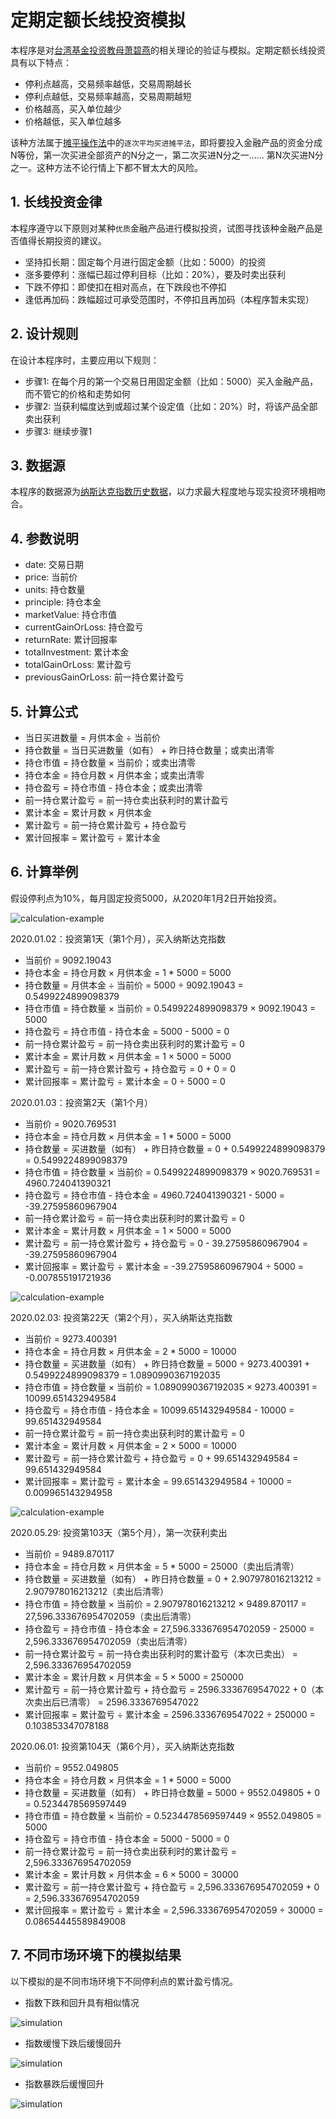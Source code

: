 # 定期定额长线投资模拟

本程序是对[台湾基金投资教母萧碧燕](https://zh.wikipedia.org/zh-cn/%E8%95%AD%E7%A2%A7%E7%87%95)的相关理论的验证与模拟。定期定额长线投资具有以下特点：

- 停利点越高，交易频率越低，交易周期越长
- 停利点越低，交易频率越高，交易周期越短
- 价格越高，买入单位越少
- 价格越低，买入单位越多

该种方法属于[摊平操作法](https://wiki.mbalib.com/wiki/%E6%91%8A%E5%B9%B3%E6%93%8D%E4%BD%9C%E6%B3%95)中的`逐次平均买进摊平法`，即将要投入金融产品的资金分成N等份，第一次买进全部资产的N分之一，第二次买进N分之一...... 第N次买进N分之一。这种方法不论行情上下都不冒太大的风险。

## 1. 长线投资金律

本程序遵守以下原则对某种`优质`金融产品进行模拟投资，试图寻找该种金融产品是否值得长期投资的建议。

- 坚持扣长期：固定每个月进行固定金额（比如：5000）的投资
- 涨多要停利：涨幅已超过停利目标（比如：20%），要及时卖出获利
- 下跌不停扣：即使扣在相对高点，在下跌段也不停扣
- 逢低再加码：跌幅超过可承受范围时，不停扣且再加码（本程序暂未实现）

## 2. 设计规则

在设计本程序时，主要应用以下规则：

- 步骤1: 在每个月的第一个交易日用固定金额（比如：5000）买入金融产品，而不管它的价格和走势如何
- 步骤2: 当获利幅度达到或超过某个设定值（比如：20%）时，将该产品全部卖出获利
- 步骤3: 继续步骤1

## 3. 数据源

本程序的数据源为[纳斯达克指数历史数据](https://finance.yahoo.com/quote/%5EIXIC/history?p=%5EIXIC)，以力求最大程度地与现实投资环境相吻合。

## 4. 参数说明

- date: 交易日期
- price: 当前价
- units: 持仓数量
- principle: 持仓本金
- marketValue: 持仓市值
- currentGainOrLoss: 持仓盈亏
- returnRate: 累计回报率
- totalInvestment: 累计本金
- totalGainOrLoss: 累计盈亏
- previousGainOrLoss: 前一持仓累计盈亏

## 5. 计算公式

- 当日买进数量 = 月供本金 ÷ 当前价
- 持仓数量 = 当日买进数量（如有） + 昨日持仓数量；或卖出清零
- 持仓市值 = 持仓数量 × 当前价；或卖出清零
- 持仓本金 = 持仓月数 × 月供本金；或卖出清零
- 持仓盈亏 = 持仓市值 - 持仓本金；或卖出清零
- 前一持仓累计盈亏 = 前一持仓卖出获利时的累计盈亏
- 累计本金 = 累计月数 × 月供本金
- 累计盈亏 = 前一持仓累计盈亏 + 持仓盈亏
- 累计回报率 = 累计盈亏 ÷ 累计本金

## 6. 计算举例

假设停利点为10%，每月固定投资5000，从2020年1月2日开始投资。

![calculation-example](/docs/calculation-1.png)

2020.01.02：投资第1天（第1个月），买入纳斯达克指数

- 当前价 = 9092.19043
- 持仓本金 = 持仓月数 × 月供本金 = 1 * 5000 = 5000
- 持仓数量 = 月供本金 ÷ 当前价 = 5000 ÷ 9092.19043 = 0.5499224899098379
- 持仓市值 = 持仓数量 × 当前价 = 0.5499224899098379 × 9092.19043 = 5000
- 持仓盈亏 = 持仓市值 - 持仓本金 = 5000 - 5000 = 0
- 前一持仓累计盈亏 = 前一持仓卖出获利时的累计盈亏 = 0
- 累计本金 = 累计月数 × 月供本金 = 1 × 5000 = 5000
- 累计盈亏 = 前一持仓累计盈亏 + 持仓盈亏 = 0 + 0 = 0
- 累计回报率 = 累计盈亏 ÷ 累计本金 = 0 ÷ 5000 = 0

2020.01.03：投资第2天（第1个月）

- 当前价 = 9020.769531
- 持仓本金 = 持仓月数 × 月供本金 = 1 * 5000 = 5000
- 持仓数量 = 买进数量（如有） + 昨日持仓数量 = 0 + 0.5499224899098379 = 0.5499224899098379
- 持仓市值 = 持仓数量 × 当前价 = 0.5499224899098379 × 9020.769531 = 4960.724041390321
- 持仓盈亏 = 持仓市值 - 持仓本金 = 4960.724041390321 - 5000 = -39.27595860967904
- 前一持仓累计盈亏 = 前一持仓卖出获利时的累计盈亏 = 0
- 累计本金 = 累计月数 × 月供本金 = 1 × 5000 = 5000
- 累计盈亏 = 前一持仓累计盈亏 + 持仓盈亏 = 0 - 39.27595860967904 = -39.27595860967904
- 累计回报率 = 累计盈亏 ÷ 累计本金 = -39.27595860967904 ÷ 5000 = -0.007855191721936

![calculation-example](/docs/calculation-2.png)

2020.02.03: 投资第22天（第2个月），买入纳斯达克指数

- 当前价 = 9273.400391
- 持仓本金 = 持仓月数 × 月供本金 = 2 * 5000 = 10000
- 持仓数量 = 买进数量（如有） + 昨日持仓数量 = 5000 ÷ 9273.400391 + 0.5499224899098379 = 1.0890990367192035
- 持仓市值 = 持仓数量 × 当前价 = 1.0890990367192035 × 9273.400391 = 10099.651432949584
- 持仓盈亏 = 持仓市值 - 持仓本金 = 10099.651432949584 - 10000 = 99.651432949584
- 前一持仓累计盈亏 = 前一持仓卖出获利时的累计盈亏 = 0
- 累计本金 = 累计月数 × 月供本金 = 2 × 5000 = 10000
- 累计盈亏 = 前一持仓累计盈亏 + 持仓盈亏 = 0 + 99.651432949584 = 99.651432949584
- 累计回报率 = 累计盈亏 ÷ 累计本金 = 99.651432949584 ÷ 10000 = 0.009965143294958

![calculation-example](/docs/calculation-3.png)

2020.05.29: 投资第103天（第5个月），第一次获利卖出

- 当前价 = 9489.870117
- 持仓本金 = 持仓月数 × 月供本金 = 5 * 5000 = 25000（卖出后清零）
- 持仓数量 = 买进数量（如有） + 昨日持仓数量 = 0 + 2.907978016213212 = 2.907978016213212（卖出后清零）
- 持仓市值 = 持仓数量 × 当前价 = 2.907978016213212 × 9489.870117 = 27,596.333676954702059（卖出后清零）
- 持仓盈亏 = 持仓市值 - 持仓本金 = 27,596.333676954702059 - 25000 = 2,596.333676954702059（卖出后清零）
- 前一持仓累计盈亏 = 前一持仓卖出获利时的累计盈亏（本次已卖出） = 2,596.333676954702059
- 累计本金 = 累计月数 × 月供本金 = 5 × 5000 = 250000
- 累计盈亏 = 前一持仓累计盈亏 + 持仓盈亏 = 2596.3336769547022 + 0（本次卖出后已清零） = 2596.3336769547022
- 累计回报率 = 累计盈亏 ÷ 累计本金 = 2596.3336769547022 ÷ 250000 = 0.103853347078188

2020.06.01: 投资第104天（第6个月），买入纳斯达克指数

- 当前价 = 9552.049805
- 持仓本金 = 持仓月数 × 月供本金 = 1 * 5000 = 5000
- 持仓数量 = 买进数量（如有） + 昨日持仓数量 = 5000 ÷ 9552.049805 + 0 = 0.5234478569597449
- 持仓市值 = 持仓数量 × 当前价 = 0.5234478569597449 × 9552.049805 = 5000
- 持仓盈亏 = 持仓市值 - 持仓本金 = 5000 - 5000 = 0
- 前一持仓累计盈亏 = 前一持仓卖出获利时的累计盈亏 = 2,596.333676954702059
- 累计本金 = 累计月数 × 月供本金 = 6 × 5000 = 30000
- 累计盈亏 = 前一持仓累计盈亏 + 持仓盈亏 = 2,596.333676954702059 + 0 = 2,596.333676954702059
- 累计回报率 = 累计盈亏 ÷ 累计本金 = 2,596.333676954702059 ÷ 30000 = 0.08654445589849008

## 7. 不同市场环境下的模拟结果

以下模拟的是不同市场环境下不同停利点的累计盈亏情况。

- 指数下跌和回升具有相似情况

![simulation](/docs/simulation-1.png)

- 指数缓慢下跌后缓慢回升

![simulation](/docs/simulation-2.png)

- 指数暴跌后缓慢回升

![simulation](/docs/simulation-3.png)
